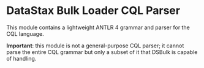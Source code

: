 # DataStax Bulk Loader CQL Parser

This module contains a lightweight ANTLR 4 grammar and parser for the CQL language.

**Important**: this module is not a general-purpose CQL parser; it cannot parse the entire CQL
grammar but only a subset of it that DSBulk is capable of handling.